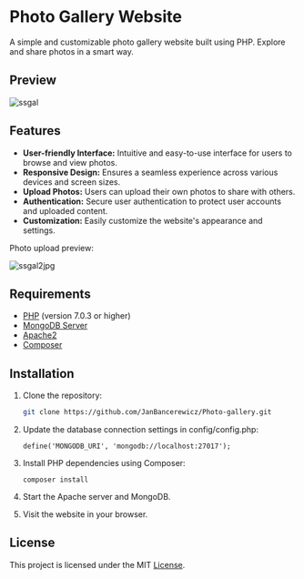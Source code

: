 # Photo Gallery Website

A simple and customizable photo gallery website built using PHP.
Explore and share photos in a smart way.

## Preview

![ssgal](https://github.com/JanBancerewicz/Photo-gallery/assets/79080628/66c772df-ec5c-48de-91be-3b2993cbeed2)


## Features

- **User-friendly Interface:** Intuitive and easy-to-use interface for users to browse and view photos.
- **Responsive Design:** Ensures a seamless experience across various devices and screen sizes.
- **Upload Photos:** Users can upload their own photos to share with others.
- **Authentication:** Secure user authentication to protect user accounts and uploaded content.
- **Customization:** Easily customize the website's appearance and settings.

Photo upload preview:

![ssgal2jpg](https://github.com/JanBancerewicz/Photo-gallery/assets/79080628/6d0e16ff-c446-463f-8088-b3f8b4c35d72)



## Requirements

- [PHP](https://www.php.net/) (version 7.0.3 or higher)
- [MongoDB Server](https://www.mongodb.com/try/download/community)
- [Apache2](https://httpd.apache.org/download.cgi)
- [Composer](https://getcomposer.org/)

## Installation

1. Clone the repository:

   ```bash
   git clone https://github.com/JanBancerewicz/Photo-gallery.git
   ```

2. Update the database connection settings in config/config.php:

    ```
    define('MONGODB_URI', 'mongodb://localhost:27017');    
    ```

3. Install PHP dependencies using Composer:

    ```
    composer install
    ```

4. Start the Apache server and MongoDB.

5. Visit the website in your browser.

## License

This project is licensed under the MIT [License](LICENSE).
